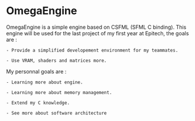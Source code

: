 # OmegaEngine

OmegaEngine is a simple engine based on CSFML (SFML C binding).
This engine will be used for the last project of my first year at Epitech, the goals are :

    - Provide a simplified developement environment for my teammates.

    - Use VRAM, shaders and matrices more.

My personnal goals are :

    - Learning more about engine.

    - Learning more about memory management.

    - Extend my C knowledge.

    - See more about software architecture
